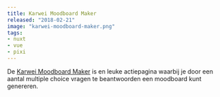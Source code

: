 ```yaml
---
title: Karwei Moodboard Maker
released: "2018-02-21"
image: "karwei-moodboard-maker.png"
tags: 
- nuxt
- vue
- pixi
---
```


De [Karwei Moodboard Maker](https://inspiratie.karwei.nl/moodboard-maker/) is en leuke actiepagina waarbij je door een aantal multiple choice vragen te beantwoorden een moodboard kunt genereren.
